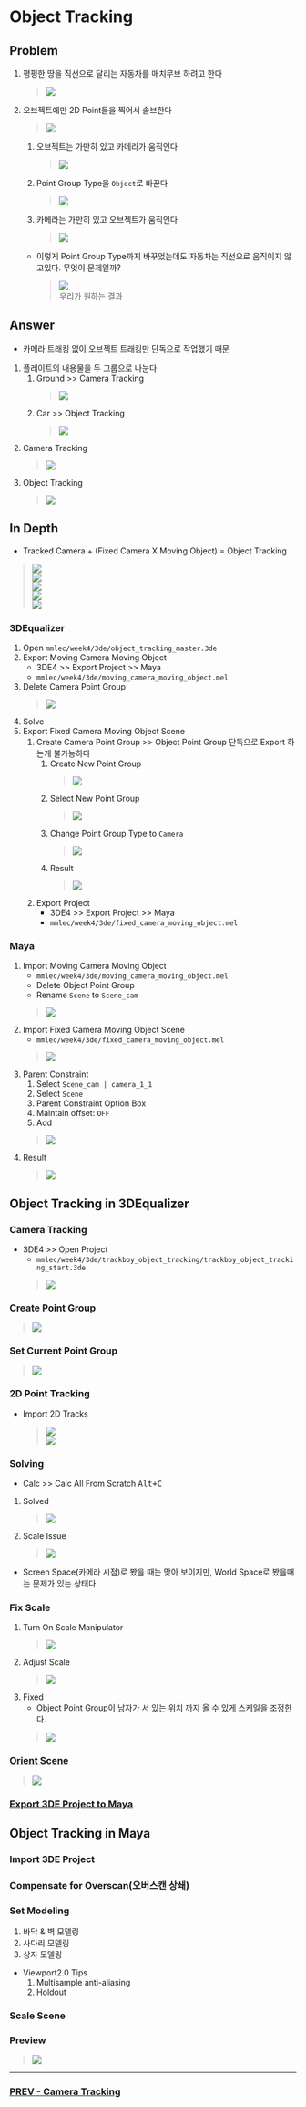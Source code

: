 # Object Tracking

## Problem
1. 평평한 땅을 직선으로 달리는 자동차를 매치무브 하려고 한다
    > ![](../img/week4/object_tracking_wm.gif)<br>
1. 오브젝트에만 2D Point들을 찍어서 솔브한다
    > ![](../img/week4/object_2dtracks.png)<br>
    1. 오브젝트는 가만히 있고 카메라가 움직인다
        > ![](../img/week4/moving_camera_fixed_object_wm.gif)<br>
    1. Point Group Type을 `Object`로 바꾼다
        > ![](../img/week4/point_group_type_object.png)<br>
    1. 카메라는 가만히 있고 오브젝트가 움직인다
        > ![](../img/week4/fixed_camera_moving_object_wm.gif)<br>
    - 이렇게 Point Group Type까지 바꾸었는데도 자동차는 직선으로 움직이지 않고있다. 무엇이 문제일까?
        > ![](../img/week4/camera_and_object_tracking_wm.gif)<br>
        > 우리가 원하는 결과

## Answer
- 카메라 트래킹 없이 오브젝트 트래킹만 단독으로 작업했기 때문
1. 플레이트의 내용물을 두 그룹으로 나눈다
    1. Ground >> Camera Tracking
        > ![](../img/week4/ground_only_wm.gif)<br>
    1. Car >> Object Tracking
        > ![](../img/week4/car_only_wm.gif)<br>
1. Camera Tracking
    > ![](../img/week4/camera_tracking_wm.gif)<br>
1. Object Tracking
    > ![](../img/week4/camera_and_object_tracking_wm.gif)<br>

## In Depth
- Tracked Camera + (Fixed Camera X Moving Object) = Object Tracking
> ![](../img/week4/camera_tracking_wm.gif)<br>
> ![](../img/week4/plus.png)<br>
> ![](../img/week4/fixed_camera_moving_object_wm.gif)<br>
> ![](../img/week4/equals.png)<br>
> ![](../img/week4/camera_and_object_tracking_wm.gif)<br>

### 3DEqualizer
1. Open `mmlec/week4/3de/object_tracking_master.3de`
1. Export Moving Camera Moving Object
    - 3DE4 >> Export Project >> Maya
    - `mmlec/week4/3de/moving_camera_moving_object.mel`
1. Delete Camera Point Group
    > ![](../img/week4/delete_camera_pointgroup.png)<br>
1. Solve
1. Export Fixed Camera Moving Object Scene
    1. Create Camera Point Group >> Object Point Group 단독으로 Export 하는게 불가능하다
        1. Create New Point Group
            > ![](../img/week4/add_new_pointgroup.png)<br>
        1. Select New Point Group
            > ![](../img/week4/add_new_pointgroup_select.png)<br>
        1. Change Point Group Type to `Camera`
            > ![](../img/week4/add_new_pointgroup_type.png)<br>
        1. Result
            > ![](../img/week4/point_group_type_camera_result.png)<br>
    1. Export Project
        - 3DE4 >> Export Project >> Maya
        - `mmlec/week4/3de/fixed_camera_moving_object.mel`
### Maya
1. Import Moving Camera Moving Object
    - `mmlec/week4/3de/moving_camera_moving_object.mel`
    - Delete Object Point Group
    - Rename `Scene` to `Scene_cam`
    > ![](../img/week4/moving_camera_moving_object_outliner_edit.png)<br>
1. Import Fixed Camera Moving Object Scene
    - `mmlec/week4/3de/fixed_camera_moving_object.mel`
    > ![](../img/week4/import_fixed_camera_moving_object.png)
1. Parent Constraint
    1. Select `Scene_cam | camera_1_1`
    1. Select `Scene`
    1. Parent Constraint Option Box
    1. Maintain offset: `OFF`
    1. Add
    > ![](../img/week4/scenecam_camera_scene_parent_constraint.png)<br>
1. Result
   > ![](../img/week4/object_tracking_indepth.gif)

## Object Tracking in 3DEqualizer

### Camera Tracking
- 3DE4 >> Open Project
    - `mmlec/week4/3de/trackboy_object_tracking/trackboy_object_tracking_start.3de`
    > ![](../img/week4/trackboy_object_tracking_start.png)
### Create Point Group
> ![](../img/week4/trackboy_object_tracking_add_new_pointgroup_result_.png)
### Set Current Point Group
> ![](../img/week4/set_current_point_group_result_.png)
### 2D Point Tracking
- Import 2D Tracks
    > ![](../img/week4/import_2dtracks.png)<br>
    > ![](../img/week4/import_2dtracks_result.png)<br>
### Solving
- Calc >> Calc All From Scratch <kbd>Alt+C</kbd>
1. Solved
    > ![](../img/week4/object_tracking_solved.png)<br>
1. Scale Issue
    > ![](../img/week4/scale_problem.png)<br>
- Screen Space(카메라 시점)로 봤을 때는 맞아 보이지만, World Space로 봤을때는 문제가 있는 상태다.
### Fix Scale
1. Turn On Scale Manipulator
    > ![](../img/week4/scale_manip.png)<br>
1. Adjust Scale
    > ![](../img/week4/scale_manip.gif)<br>
1. Fixed
    - Object Point Group이 남자가 서 있는 위치 까지 올 수 있게 스케일을 조정한다.
    > ![](../img/week4/scale_fixed.png)<br>
### [Orient Scene](https://github.com/kohyuk91/mmlec/blob/master/doc/week3.md#orient-scene)
> ![](../img/week4/orient_scene.png)<br>
### [Export 3DE Project to Maya](https://github.com/kohyuk91/mmlec/blob/master/doc/week3.md#export-3de-project-to-maya)

## Object Tracking in Maya

### Import 3DE Project

### Compensate for Overscan(오버스캔 상쇄)

### Set Modeling
1. 바닥 & 벽 모델링
1. 사다리 모델링
1. 상자 모델링
- Viewport2.0 Tips
    1. Multisample anti-aliasing
    1. Holdout
### Scale Scene

### Preview
> ![](../img/week4/trackboy_preview.gif)<br>

---

### [PREV - Camera Tracking](./week3.md)
